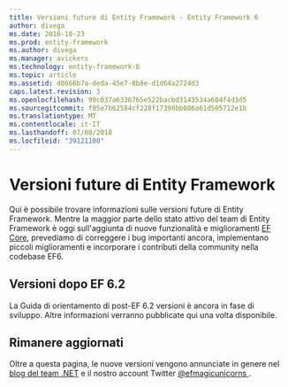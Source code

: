 ```yaml
---
title: Versioni future di Entity Framework - Entity Framework 6
author: divega
ms.date: 2016-10-23
ms.prod: entity-framework
ms.author: divega
ms.manager: avickers
ms.technology: entity-framework-6
ms.topic: article
ms.assetid: d8666b7a-deda-45e7-8b8e-d1d64a2724d3
caps.latest.revision: 3
ms.openlocfilehash: 99c037a6336765e522bacbd3143534a604f4d3d5
ms.sourcegitcommit: f05e7b62584cf228f17390bb086a61d505712e1b
ms.translationtype: MT
ms.contentlocale: it-IT
ms.lasthandoff: 07/08/2018
ms.locfileid: "39121100"
---
```

# <a name="future-versions-of-entity-framework"></a>Versioni future di Entity Framework 
Qui è possibile trovare informazioni sulle versioni future di Entity Framework.
Mentre la maggior parte dello stato attivo del team di Entity Framework è oggi sull'aggiunta di nuove funzionalità e miglioramenti [EF Core](https://docs.microsoft.com/en-us/ef/core/index), prevediamo di correggere i bug importanti ancora, implementano piccoli miglioramenti e incorporare i contributi della community nella codebase EF6.

## <a name="post-ef-62-releases"></a>Versioni dopo EF 6.2

La Guida di orientamento di post-EF 6.2 versioni è ancora in fase di sviluppo. Altre informazioni verranno pubblicate qui una volta disponibile.
 
## <a name="staying-up-to-date"></a>Rimanere aggiornati  
  
Oltre a questa pagina, le nuove versioni vengono annunciate in genere nel [blog del team .NET](https://blogs.msdn.microsoft.com/dotnet/tag/entity-framework/) e il nostro account Twitter [ @efmagicunicorns ](http://twitter.com/efmagicunicorns).
  